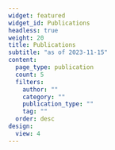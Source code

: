 ```yaml
---
widget: featured
widget_id: Publications
headless: true
weight: 20
title: Publications
subtitle: "as of 2023-11-15"
content:
  page_type: publication
  count: 5
  filters:
    author: ""
    category: ""
    publication_type: ""
    tag: ""
  order: desc
design:
  view: 4
---
```

